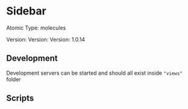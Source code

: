 # Sidebar

Atomic Type: molecules

Version: Version: Version: 1.0.14

## Development

Development servers can be started and should all exist inside `"views"` folder

## Scripts
